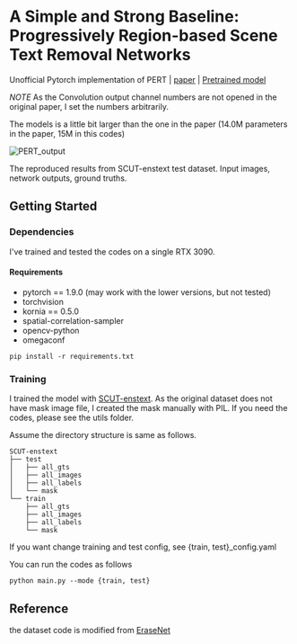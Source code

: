 # A Simple and Strong Baseline: Progressively Region-based Scene Text Removal Networks

Unofficial Pytorch implementation of PERT | [paper](https://arxiv.org/pdf/2106.13029.pdf) | [Pretrained model](https://drive.google.com/file/d/1hJqsgWjAMVPSegq9KWdyXSrJeAgqomsA/view?usp=sharing)

*NOTE* As the Convolution output channel numbers are not opened in the original paper, I set the numbers arbitrarily.

The models is a little bit larger than the one in the paper (14.0M parameters in the paper, 15M in this codes)

![PERT_output](https://user-images.githubusercontent.com/25279765/128654640-46adae94-7103-4ca9-bac9-dfe9d62395ec.jpg)


The reproduced results from SCUT-enstext test dataset. Input images, network outputs, ground truths.

## Getting Started

### Dependencies

I've trained and tested the codes on a single RTX 3090.

#### Requirements
- pytorch == 1.9.0 (may work with the lower versions, but not tested)
- torchvision
- kornia == 0.5.0
- spatial-correlation-sampler
- opencv-python
- omegaconf

```
pip install -r requirements.txt
```

### Training

I trained the model with [SCUT-enstext](https://github.com/HCIILAB/SCUT-EnsText). As the original dataset does not have mask image file, I created the mask manually with PIL. If you need the codes, please see the utils folder.

Assume the directory structure is same as follows.

```
SCUT-enstext
├── test
│   ├── all_gts
│   ├── all_images
│   ├── all_labels
│   └── mask
└── train
    ├── all_gts
    ├── all_images
    ├── all_labels
    └── mask
```

If you want change training and test config, see {train, test}_config.yaml

You can run the codes as follows

```
python main.py --mode {train, test}
```

## Reference

the dataset code is modified from [EraseNet](https://github.com/lcy0604/EraseNet)
